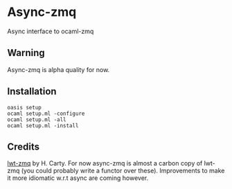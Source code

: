 Async-zmq
==========================
Async interface to ocaml-zmq

Warning
-------
Async-zmq is alpha quality for now.

Installation
-------
```
oasis setup
ocaml setup.ml -configure
ocaml setup.ml -all
ocaml setup.ml -install
```

Credits
-------
[lwt-zmq](https://github.com/hcarty/lwt-zmq.git ) by H. Carty. For now async-zmq is almost a carbon copy
of lwt-zmq (you could probably write a functor over these). Improvements
to make it more idiomatic w.r.t async are coming however.

